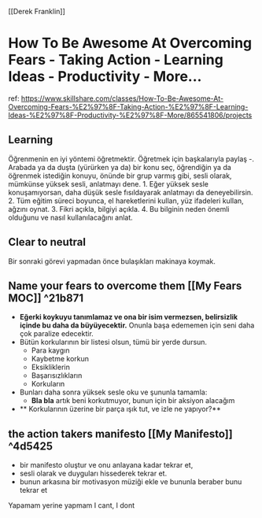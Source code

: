 [[Derek Franklin]]
# How To Be Awesome At Overcoming Fears - Taking Action - Learning Ideas - Productivity - More...
ref: https://www.skillshare.com/classes/How-To-Be-Awesome-At-Overcoming-Fears-%E2%97%8F-Taking-Action-%E2%97%8F-Learning-Ideas-%E2%97%8F-Productivity-%E2%97%8F-More/865541806/projects

## Learning
Öğrenmenin en iyi yöntemi öğretmektir. Öğretmek için başkalarıyla paylaş
-. Arabada ya da duşta (yürürken ya da) bir konu seç, öğrendiğin ya da öğrenmek istediğin konuyu, önünde bir grup varmış gibi, sesli olarak, mümkünse yüksek sesli, anlatmayı dene. 
	1. Eğer yüksek sesle konuşamıyorsan, daha düşük sesle fısıldayarak anlatmayı da deneyebilirsin. 
	2. Tüm eğitim süreci boyunca, el hareketlerini kullan, yüz ifadeleri kullan, ağzını oynat.
	3. Fikri açıkla, bilgiyi açıkla.
	4. Bu bilginin neden önemli olduğunu ve nasıl kullanılacağını anlat.
## Clear to neutral 
Bir sonraki görevi yapmadan önce bulaşıkları makinaya koymak.
## Name your fears to overcome them [[My Fears MOC]]  ^21b871
- **Eğerki koykuyu tanımlamaz ve ona bir isim vermezsen, belirsizlik içinde bu daha da büyüyecektir.**
Onunla başa edememen için seni daha çok paralize edecektir.
- Bütün korkularının bir listesi olsun, tümü bir yerde dursun. 
	- Para kaygın
	- Kaybetme korkun
	- Eksikliklerin
	- Başarısızlıkların
	- Korkuların
- Bunları daha sonra yüksek sesle oku ve şununla tamamla:
	- **Bla bla** artık beni korkutmuyor, bunun için bir aksiyon alacağım
- ** Korkularının üzerine bir parça ışık tut, ve izle ne yapıyor?**
## the action takers manifesto [[My Manifesto]] ^4d5425
- bir manifesto oluştur ve onu anlayana kadar tekrar et,
- sesli olarak ve duyguları hissederek tekrar et.
- bunun arkasına bir motivasyon müziği ekle ve bununla beraber bunu tekrar et

Yapamam yerine yapmam
I cant, I dont
